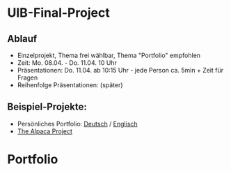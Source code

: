 # UIB-Final-Project

## Ablauf

- Einzelprojekt, Thema frei wählbar, Thema "Portfolio" empfohlen
- Zeit: Mo. 08.04. - Do. 11.04. 10 Uhr
- Präsentationen: Do. 11.04. ab 10:15 Uhr - jede Person ca. 5min + Zeit für Fragen
- Reihenfolge Präsentationen: (später)

## Beispiel-Projekte:

- Persönliches Portfolio: [Deutsch](portfolio_DE.md) / [Englisch](portfolio.md)
- [The Alpaca Project](https://github.com/DCI-WD-TZ-23-D01/UIB-Final-Alpaca)
# Portfolio
